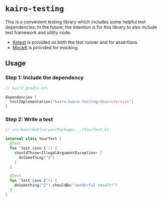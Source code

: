 # `kairo-testing`

This is a convenient testing library which includes some helpful test dependencies.
In the future, the intention is for this library to also include test framework and utility code.

- [Kotest](https://kotest.io/) is provided as both the test runner and for assertions.
- [MockK](https://mockk.io/) is provided for mocking.

## Usage

### Step 1: Include the dependency

```kotlin
// build.gradle.kts

dependencies {
  testImplementation("kairo:kairo-testing:$kairoVersion")
}
```

### Step 2: Write a test

```kotlin
// src/main/kotlin/yourPackage/.../YourTest.kt

internal class YourTest {
  @Test
  fun `test case 1`() {
    shouldThrow<IllegalArgumentException> {
      doSomething("1")
    }
  }

  @Test
  fun `test case 2`() {
    doSomething("2").shouldBe("wonderful result!")
  }
}
```
